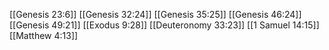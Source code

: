 [[Genesis 23:6]]
[[Genesis 32:24]]
[[Genesis 35:25]]
[[Genesis 46:24]]
[[Genesis 49:21]]
[[Exodus 9:28]]
[[Deuteronomy 33:23]]
[[1 Samuel 14:15]]
[[Matthew 4:13]]
